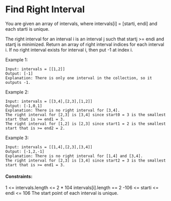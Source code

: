 # Find Right Interval

You are given an array of intervals, where intervals[i] = [starti, endi] and each starti is unique.

The right interval for an interval i is an interval j such that startj >= endi and startj is minimized.
Return an array of right interval indices for each interval i. If no right interval exists for interval i, then put -1 at index i.

 
Example 1:

	Input: intervals = [[1,2]]
	Output: [-1]
	Explanation: There is only one interval in the collection, so it outputs -1.

Example 2:

	Input: intervals = [[3,4],[2,3],[1,2]]
	Output: [-1,0,1]
	Explanation: There is no right interval for [3,4].
	The right interval for [2,3] is [3,4] since start0 = 3 is the smallest start that is >= end1 = 3.
	The right interval for [1,2] is [2,3] since start1 = 2 is the smallest start that is >= end2 = 2.

Example 3:

	Input: intervals = [[1,4],[2,3],[3,4]]
	Output: [-1,2,-1]
	Explanation: There is no right interval for [1,4] and [3,4].
	The right interval for [2,3] is [3,4] since start2 = 3 is the smallest start that is >= end1 = 3.
	 

#### Constraints:

1 <= intervals.length <= 2 * 104
intervals[i].length == 2
-106 <= starti <= endi <= 106
The start point of each interval is unique.